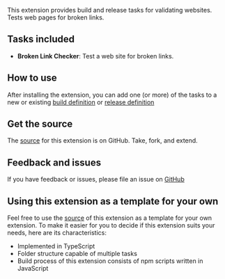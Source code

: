 This extension provides build and release tasks for validating websites. Tests web pages for broken links.

## Tasks included

* **Broken Link Checker**: Test a web site for broken links.

## How to use

After installing the extension, you can add one (or more) of the tasks to a new or existing [build definition](https://docs.microsoft.com/en-us/azure/devops/pipelines/get-started-designer?view=vsts&tabs=new-nav) or [release definition](https://docs.microsoft.com/en-us/azure/devops/pipelines/release/define-multistage-release-process?view=vsts)

## Get the source

The [source](https://github.com/teggno/azure-pipelines-website-validator) for this extension is on GitHub. Take, fork, and extend.

## Feedback and issues

If you have feedback or issues, please file an issue on [GitHub](https://github.com/teggno/azure-pipelines-website-validator/issues)

## Using this extension as a template for your own
Feel free to use the [source](https://github.com/teggno/azure-pipelines-website-validator) of this extension as a template for your own extension.
To make it easier for you to decide if this extension suits your needs, here are its characteristics:
* Implemented in TypeScript
* Folder structure capable of multiple tasks
* Build process of this extension consists of npm scripts written in JavaScript
